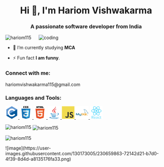 

<h1 align="center">Hi 👋, I'm Hariom Vishwakarma</h1>
<h3 align="center">A passionate software developer from India</h3>
<img align="right" alt="coding" width="400" src="https://tse4.mm.bing.net/th?id=OIP.VON9gHTrzeHZbHfXsqfzEAHaEq&pid=Api&P=0">

<p align="left"> <img src="https://komarev.com/ghpvc/?username=hariom115&label=Profile%20views&color=0e75b6&style=flat" alt="hariom115" /> </p>

- 🌱 I’m currently studying **MCA**

- ⚡ Fun fact **I am funny**.

<h3 align="left">Connect with me:</h3>
<p align="left">hariomvishwakarma115@gmail.com
</p>

<h3 align="left">Languages and Tools:</h3>
<p align="left"> <a href="https://www.cprogramming.com/" target="_blank" rel="noreferrer"> <img src="https://raw.githubusercontent.com/devicons/devicon/master/icons/c/c-original.svg" alt="c" width="40" height="40"/> </a> <a href="https://www.w3schools.com/css/" target="_blank" rel="noreferrer"> <img src="https://raw.githubusercontent.com/devicons/devicon/master/icons/css3/css3-original-wordmark.svg" alt="css3" width="40" height="40"/> </a> <a href="https://www.w3.org/html/" target="_blank" rel="noreferrer"> <img src="https://raw.githubusercontent.com/devicons/devicon/master/icons/html5/html5-original-wordmark.svg" alt="html5" width="40" height="40"/> </a> <a href="https://www.java.com" target="_blank" rel="noreferrer"> <img src="https://raw.githubusercontent.com/devicons/devicon/master/icons/java/java-original.svg" alt="java" width="40" height="40"/> </a> <a href="https://developer.mozilla.org/en-US/docs/Web/JavaScript" target="_blank" rel="noreferrer"> <img src="https://raw.githubusercontent.com/devicons/devicon/master/icons/javascript/javascript-original.svg" alt="javascript" width="40" height="40"/> </a> <a href="https://www.mysql.com/" target="_blank" rel="noreferrer"> <img src="https://raw.githubusercontent.com/devicons/devicon/master/icons/mysql/mysql-original-wordmark.svg" alt="mysql" width="40" height="40"/> </a> <a href="https://reactjs.org/" target="_blank" rel="noreferrer"> <img src="https://raw.githubusercontent.com/devicons/devicon/master/icons/react/react-original-wordmark.svg" alt="react" width="40" height="40"/> </a> </p>

<p><img align="left" src="https://github-readme-stats.vercel.app/api/top-langs?username=hariom115&show_icons=true&locale=en&layout=compact" alt="hariom115" /></p>

<p>&nbsp;<img align="center" src="https://github-readme-stats.vercel.app/api?username=hariom115&show_icons=true&locale=en" alt="hariom115" /></p>

<p><img align="center" src="https://github-readme-streak-stats.herokuapp.com/?user=hariom115&" alt="hariom115" /></p>
![image](https://user-images.githubusercontent.com/130173005/230659863-72142d21-b7d0-4f39-8d4d-a8135176fa33.png)
